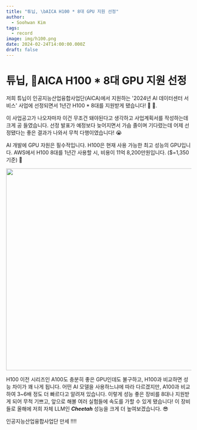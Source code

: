 ```yaml
---
title: "튜닙, \bAICA H100 * 8대 GPU 지원 선정"
author:
  - Soohwan Kim
tags:
  - record
image: img/h100.png
date: 2024-02-24T14:00:00.000Z
draft: false
---
```


# 튜닙, AICA H100 * 8대 GPU 지원 선정
  
저희 튜닙이 인공지능산업융합사업단(AICA)에서 지원하는 '2024년 AI 데이터센터 서비스' 사업에 선정되면서 1년간 H100 * 8대를 지원받게 됐습니다! 🎉 🎉. 

이 사업공고가 나오자마자 이건 무조건 돼야된다고 생각하고 사업계획서를 작성하는데 크게 공 들였습니다. 선정 발표가 예정보다 늦어지면서 가슴 졸이며 기다렸는데 어제 선정됐다는 좋은 결과가 나와서 무척 다행이였습니다! 😭

AI 개발에 GPU 자원은 필수적입니다. H100은 현재 사용 가능한 최고 성능의 GPU입니다. AWS에서 H100 8대를 1년간 사용할 시, 비용이 11억 8,200만원입니다. ($=1,350 기준) 💸  

<img src="https://github.com/sooftware/sooftware.io/assets/42150335/5082178d-e05b-4553-9f2d-33efb5e74d19" width=550>

H100 이전 시리즈인 A100도 충분히 좋은 GPU인데도 불구하고, H100과 비교하면 성능 차이가 꽤 나게 됩니다. 어떤 AI 모델을 사용하느냐에 따라 다르겠지만, A100과 비교하여 3~6배 정도 더 빠르다고 알려져 있습니다. 이렇게 성능 좋은 장비를 8대나 지원받게 되어 무척 기쁘고, 앞으로 해볼 여러 실험들에 속도를 가할 수 있게 됐습니다! 이 장비들로 올해에 저희 자체 LLM인 ***Cheetah*** 성능을 크게 더 높여보겠습니다. 😎 

인공지능산업융합사업단 만세 !!!!